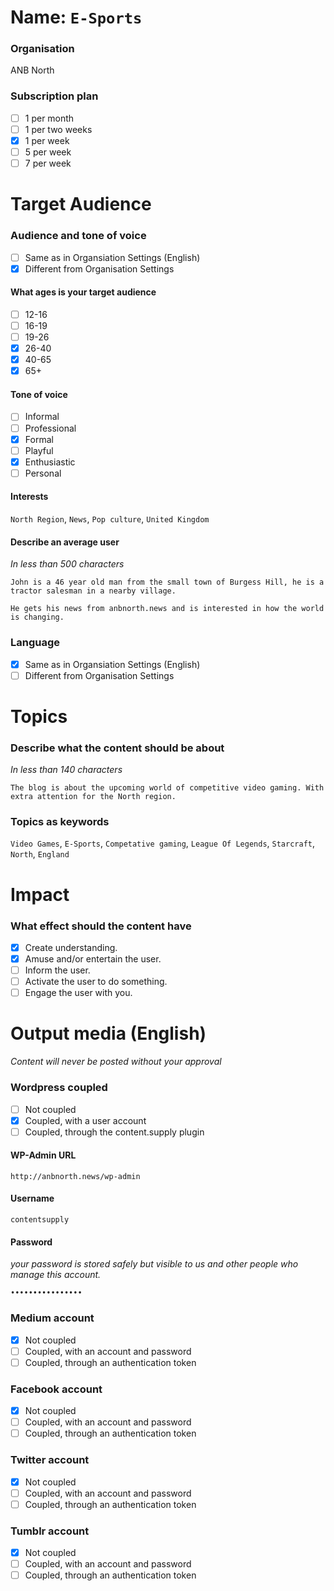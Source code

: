 # Name: `E-Sports`

### Organisation
ANB North

### Subscription plan
- [ ] 1 per month
- [ ] 1 per two weeks
- [x] 1 per week
- [ ] 5 per week
- [ ] 7 per week

# Target Audience

### Audience and tone of voice
- [ ] Same as in Organsiation Settings (English)
- [x] Different from Organisation Settings

#### What ages is your target audience
- [ ] 12-16
- [ ] 16-19
- [ ] 19-26
- [x] 26-40
- [x] 40-65
- [x] 65+

#### Tone of voice
- [ ] Informal
- [ ] Professional
- [x] Formal
- [ ] Playful
- [x] Enthusiastic
- [ ] Personal

#### Interests

`North Region`, `News`, `Pop culture`, `United Kingdom`

#### Describe an average user
_In less than 500 characters_

    John is a 46 year old man from the small town of Burgess Hill, he is a tractor salesman in a nearby village.

    He gets his news from anbnorth.news and is interested in how the world is changing.

### Language
- [x] Same as in Organsiation Settings (English)
- [ ] Different from Organisation Settings

# Topics

### Describe what the content should be about
_In less than 140 characters_

    The blog is about the upcoming world of competitive video gaming. With extra attention for the North region.

### Topics as keywords

`Video Games`, `E-Sports`, `Competative gaming`, `League Of Legends`, `Starcraft`, `North`, `England`

# Impact

### What effect should the content have

- [x] Create understanding.
- [x] Amuse and/or entertain the user.
- [ ] Inform the user.
- [ ] Activate the user to do something.
- [ ] Engage the user with you.

# Output media (English)
_Content will never be posted without your approval_

### Wordpress coupled
- [ ] Not coupled
- [x] Coupled, with a user account
- [ ] Coupled, through the content.supply plugin

#### WP-Admin URL
    http://anbnorth.news/wp-admin

#### Username
    contentsupply

#### Password
_your password is stored safely but visible to us and other people who manage this account._

    ••••••••••••••••

### Medium account
- [x] Not coupled
- [ ] Coupled, with an account and password
- [ ] Coupled, through an authentication token

### Facebook account
- [x] Not coupled
- [ ] Coupled, with an account and password
- [ ] Coupled, through an authentication token

### Twitter account
- [x] Not coupled
- [ ] Coupled, with an account and password
- [ ] Coupled, through an authentication token

### Tumblr account
- [x] Not coupled
- [ ] Coupled, with an account and password
- [ ] Coupled, through an authentication token
